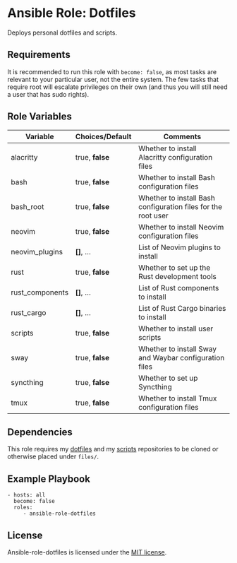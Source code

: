 # Ansible Role: Dotfiles

Deploys personal dotfiles and scripts.

## Requirements

It is recommended to run this role with `become: false`, as most tasks are relevant to your particular user, not the entire system. The few tasks that require root will escalate privileges on their own (and thus you will still need a user that has sudo rights).

## Role Variables

| Variable        | Choices/**Default** | Comments                                                      |
| --------------- | ------------------- | ------------------------------------------------------------- |
| alacritty       | true, **false**     | Whether to install Alacritty configuration files              |
| bash            | true, **false**     | Whether to install Bash configuration files                   |
| bash_root       | true, **false**     | Whether to install Bash configuration files for the root user |
| neovim          | true, **false**     | Whether to install Neovim configuration files                 |
| neovim_plugins  | **[]**, …           | List of Neovim plugins to install                             |
| rust            | true, **false**     | Whether to set up the Rust development tools                  |
| rust_components | **[]**, …           | List of Rust components to install                            |
| rust_cargo      | **[]**, …           | List of Rust Cargo binaries to install                        |
| scripts         | true, **false**     | Whether to install user scripts                               |
| sway            | true, **false**     | Whether to install Sway and Waybar configuration files        |
| syncthing       | true, **false**     | Whether to set up Syncthing                                   |
| tmux            | true, **false**     | Whether to install Tmux configuration files                   |

## Dependencies

This role requires my [dotfiles](https://github.com/zaszi/dotfiles) and my [scripts](https://github.com/zaszi/scripts) repositories to be cloned or otherwise placed under `files/`.

## Example Playbook

    - hosts: all
      become: false
      roles:
         - ansible-role-dotfiles

## License

Ansible-role-dotfiles is licensed under the [MIT license](https://github.com/zaszi/ansible-role-dotfiles/blob/master/LICENSE.md).
